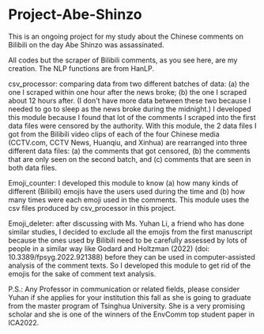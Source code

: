# Project-Abe-Shinzo
This is an ongoing project for my study about the Chinese comments on Bilibili on the day Abe Shinzo was assassinated.

All codes but the scraper of Bilibili comments, as you see here, are my creation. The NLP functions are from HanLP.

csv_processor: comparing data from two different batches of data: (a) the one I scraped within one hour after the news broke; (b) the one I scraped about 12 hours after. 
(I don't have more data between these two because I needed to go to sleep as the news broke during the midnight.) 
I developed this module because I found that lot of the comments I scraped into the first data files were censored by the authority.
With this module, the 2 data files I got from the Bilibili video clips of each of the four Chinese media (CCTV.com, CCTV News, Huanqiu, and Xinhua) are rearranged into three different data files: (a) the comments that got censored, (b) the comments that are only seen on the second batch, and (c) comments that are seen in both data files.

Emoji_counter: I developed this module to know (a) how many kinds of different (Bilibili) emojis have the users used during the time and (b) how many times were each emoji used in the comments.
This module uses the csv files produced by csv_processor in this project.

Emoji_deleter: after discussing with Ms. Yuhan Li, a friend who has done similar studies, I decided to exclude all the emojis from the first manuscript because the ones used by Bilibili need to be carefully assessed by lots of people in a similar way like Godard and Holtzman (2022) (doi: 10.3389/fpsyg.2022.921388) before they can be used in computer-assisted analysis of the comment texts. So I developed this module to get rid of the emojis for the sake of comment text analysis.

P.S.: Any Professor in communication or related fields, please consider Yuhan if she applies for your institution this fall as she is going to graduate from the master program of Tsinghua University. She is a very promising scholar and she is one of the winners of the EnvComm top student paper in ICA2022.
